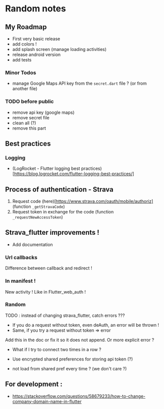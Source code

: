 
# Random notes

## My Roadmap

- First very basic release
- add colors !
- add splash screen (manage loading activities)
- release android version
- add tests

### Minor Todos

- manage Google Maps API key from the `secret.dart` file ? (or from another file)

### TODO before public

- remove api key (google maps)
- remove secret file
- clean all (?)
- remove this part

## Best practices

### Logging

- (LogRocket - Flutter logging best practices)[https://blog.logrocket.com/flutter-logging-best-practices/]

## Process of authentication - Strava

1. Request code (here)[https://www.strava.com/oauth/mobile/authoriz] (function `_getStravaCode`)
2. Request token in exchange for the code (function `_requestNewAccessToken`)

## Strava_flutter improvements !

- Add documentation

### Url callbacks

Difference between callback and redirect !

### In manifest !

New activity ! Like in Flutter_web_auth !

### Random

TODO : instead of changing strava_flutter, catch errors ???

- If you do a request without token, even deAuth, an error will be thrown !
- Same, if you try a request without token => error

Add this in the doc or fix it so it does not append. Or more explicit error ?

- What if I try to connect two times in a row ?

- Use encrypted shared preferences for storing api token (?)

- not load from shared pref every time ? (we don't care ?)

## For development :

- https://stackoverflow.com/questions/58679233/how-to-change-company-domain-name-in-flutter
